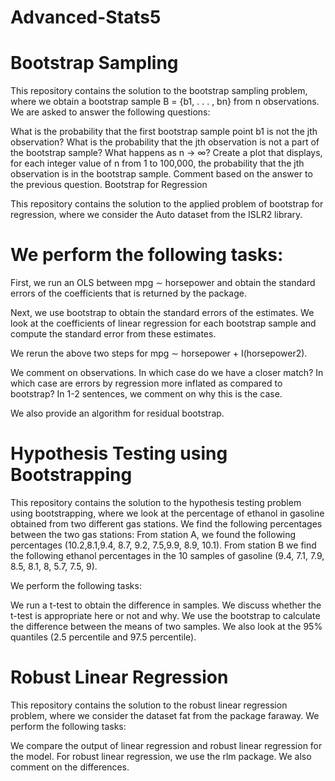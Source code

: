 # Advanced-Stats5

# Bootstrap Sampling
This repository contains the solution to the bootstrap sampling problem, where we obtain a bootstrap sample B = {b1, . . . , bn} from n observations. We are asked to answer the following questions:

What is the probability that the first bootstrap sample point b1 is not the jth observation?
What is the probability that the jth observation is not a part of the bootstrap sample?
What happens as n → ∞?
Create a plot that displays, for each integer value of n from 1 to 100,000, the probability that the jth observation is in the bootstrap sample. Comment based on the answer to the previous question.
Bootstrap for Regression

This repository contains the solution to the applied problem of bootstrap for regression, where we consider the Auto dataset from the ISLR2 library.

# We perform the following tasks:

First, we run an OLS between mpg ∼ horsepower and obtain the standard errors of the coefficients that is returned by the package.

Next, we use bootstrap to obtain the standard errors of the estimates. We look at the coefficients of linear regression for each bootstrap sample and compute the standard error from these estimates.

We rerun the above two steps for mpg ∼ horsepower + I(horsepower2).

We comment on observations. In which case do we have a closer match? In which case are errors by regression more inflated as compared to bootstrap? In 1-2 sentences, we comment on why this is the case.

We also provide an algorithm for residual bootstrap.

# Hypothesis Testing using Bootstrapping
This repository contains the solution to the hypothesis testing problem using bootstrapping, where we look at the percentage of ethanol in gasoline obtained from two different gas stations. We find the following percentages between the two gas stations: From station A, we found the following percentages (10.2,8.1,9.4, 8.7, 9.2, 7.5,9.9, 8.9, 10.1). From station B we find the following ethanol percentages in the 10 samples of gasoline (9.4, 7.1, 7.9, 8.5, 8.1, 8, 5.7, 7.5, 9).

We perform the following tasks:

We run a t-test to obtain the difference in samples.
We discuss whether the t-test is appropriate here or not and why.
We use the bootstrap to calculate the difference between the means of two samples. We also look at the 95% quantiles (2.5 percentile and 97.5 percentile).

# Robust Linear Regression

This repository contains the solution to the robust linear regression problem, where we consider the dataset fat from the package faraway. We perform the following tasks:

We compare the output of linear regression and robust linear regression for the model. For robust linear regression, we use the rlm package. We also comment on the differences.




